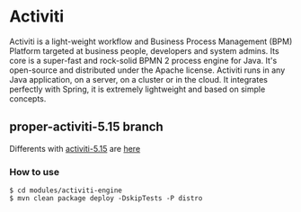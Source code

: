 Activiti
========

Activiti is a light-weight workflow and Business Process Management (BPM) Platform targeted at business people, developers and system admins. Its core is a super-fast and rock-solid BPMN 2 process engine for Java. It's open-source and distributed under the Apache license. Activiti runs in any Java application, on a server, on a cluster or in the cloud. It integrates perfectly with Spring, it is extremely lightweight and based on simple concepts. 


proper-activiti-5.15 branch
---------------------------

Differents with [activiti-5.15](https://github.com/Activiti/Activiti/tree/activiti-5.15) are [here](https://github.com/Activiti/Activiti/compare/activiti-5.15...propersoft-cn:proper-activiti-5.15)

### How to use

```
$ cd modules/activiti-engine
$ mvn clean package deploy -DskipTests -P distro
```